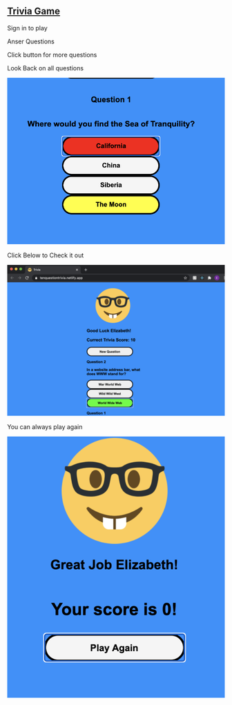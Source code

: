 <a href="https://tenquestiontrivia.netlify.app/" target="_black"><h2>Trivia Game</h2></a>
<p>Sign in to play</p>
<p>Anser Questions</p>
<p>Click button for more questions</p>
<p>Look Back on all questions</p>
<a href="https://tenquestiontrivia.netlify.app/" target="_black"><img src='./src/Images/inncorrect.png' alt='incorrect' /></a>
<p>Click Below to Check it out</p>
<a href="https://tenquestiontrivia.netlify.app/" target="_black"><img src='./src/Images/questions.png' alt='quesitons'/></a>
<p>You can always play again<p>
<a href="https://tenquestiontrivia.netlify.app/" target="_black"><img src='./src/Images/playAgain.png' alt='playAgain' /></a>

